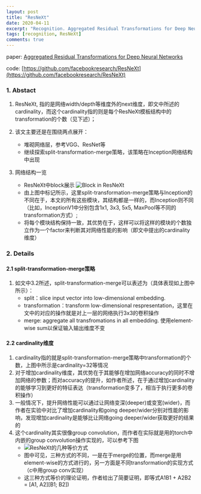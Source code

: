 ```yaml
---
layout: post
title: "ResNeXt"
date: 2020-04-11
excerpt: "Recognition. Aggregated Residual Transformations for Deep Neural Networks"
tags: [recognition, ResNeXt]
comments: true
---
```


paper: [Aggregated Residual Transformations for Deep Neural Networks](http://openaccess.thecvf.com/content_cvpr_2017/papers/Xie_Aggregated_Residual_Transformations_CVPR_2017_paper.pdf)

code: [https://github.com/facebookresearch/ResNeXt](https://github.com/facebookresearch/ResNeXt)


### 1. Abstact
1. ResNeXt, 指的是网络width/depth等维度外的next维度，即文中所述的cardinality，而这个cardinality指的则是每个ResNeXt模板结构中的transformation的个数（见下述）；
2. 该文主要还是在围绕两点展开：
    * 堆砌网络层，参考VGG、ResNet等
    * 继续探索split-transformation-merge策略，该策略在Inception网络结构中出现

3. 网络结构一览
    * ResNeXt中block展示
        ![Block in ResNeXt](./cls_attachments/cls1_ResNeXt_1.png)
    * 由上图中标记所示，这里split-transformation-merge策略与Inception的不同在于，本文的所有这些模块，其结构都是一样的，而Inception则不同（比如，InceptionV1中分别包含1x1, 3x3, 5x5, MaxPool等不同的transformation方式）; 
    * 将每个模块结构保持一致，其优势在于，这样可以将这样的模块的个数独立作为一个factor来判断其对网络性能的影响（即文中提出的cardinality维度）


### 2. Details

#### 2.1 split-transformation-merge策略
1. 如文中3.2所述，split-transformation-merge可以表述为（具体表现如上图中所示）：
    * split：slice input vector into low-dimensional embedding. 
    * transformation：transform low-dimensional respresentation，这里在文中的对应的操作就是对上一层的网络执行3x3的卷积操作
    * merge: aggregate all transfromations in all embedding. 使用element-wise sum以保证输入输出维度不变

#### 2.2 cardinality维度
1. cardinality指的就是split-transformation-merge策略中transformation的个数，上图中所示是cardinality=32等情况
2. 对于增加cardinality维度，其优势在于其能够在增加网络accuracy的同时不增加网络的参数；而对accuracy的提升，如作者所述，在于通过增加cardinality的能够学习到更好的特征表达（transformation变多了，相当于执行更多的卷积操作）
3. 一般情况下，提升网络性能可以通过让网络变深(deeper)或变宽(wider)，而作者在实验中对比了增加cardinality和going deeper/wider分别对性能的影响，发现增加cardinality是能够比让网络going deeper/wider获取更好的结果的
4. 这个cardinality其实很像group convolution，而作者在实际就是用的torch中内嵌的group convolution操作实现的，可以参考下图
    * ![ResNeXt的几种等价方式](./cls_attachments/cls1_ResNeXt_2.png)
    * 图中可见，三种方式的不同，一是在于merge的位置，而merge是用element-wise的方式进行的，另一方面是不同transformation的实现方式（c中用group conv实现）
    * 这三种方式等价的理论证明，作者给出了简要证明，即等式A1B1 + A2B2 = [A1, A2][B1; B2])

